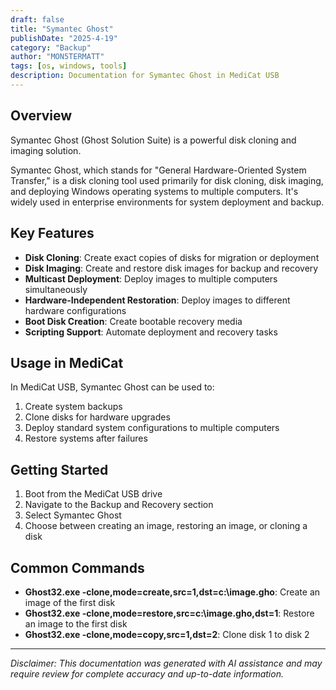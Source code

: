 ```yaml
---
draft: false
title: "Symantec Ghost"
publishDate: "2025-4-19"
category: "Backup"
author: "MON5TERMATT"
tags: [os, windows, tools]
description: Documentation for Symantec Ghost in MediCat USB
---
```


## Overview
Symantec Ghost (Ghost Solution Suite) is a powerful disk cloning and imaging solution.


Symantec Ghost, which stands for "General Hardware-Oriented System Transfer," is a disk cloning tool used primarily for disk cloning, disk imaging, and deploying Windows operating systems to multiple computers. It's widely used in enterprise environments for system deployment and backup.

## Key Features

- **Disk Cloning**: Create exact copies of disks for migration or deployment
- **Disk Imaging**: Create and restore disk images for backup and recovery
- **Multicast Deployment**: Deploy images to multiple computers simultaneously
- **Hardware-Independent Restoration**: Deploy images to different hardware configurations
- **Boot Disk Creation**: Create bootable recovery media
- **Scripting Support**: Automate deployment and recovery tasks

## Usage in MediCat

In MediCat USB, Symantec Ghost can be used to:

1. Create system backups
2. Clone disks for hardware upgrades
3. Deploy standard system configurations to multiple computers
4. Restore systems after failures

## Getting Started

1. Boot from the MediCat USB drive
2. Navigate to the Backup and Recovery section
3. Select Symantec Ghost
4. Choose between creating an image, restoring an image, or cloning a disk

## Common Commands

- **Ghost32.exe -clone,mode=create,src=1,dst=c:\image.gho**: Create an image of the first disk
- **Ghost32.exe -clone,mode=restore,src=c:\image.gho,dst=1**: Restore an image to the first disk
- **Ghost32.exe -clone,mode=copy,src=1,dst=2**: Clone disk 1 to disk 2

---

*Disclaimer: This documentation was generated with AI assistance and may require review for complete accuracy and up-to-date information.*
